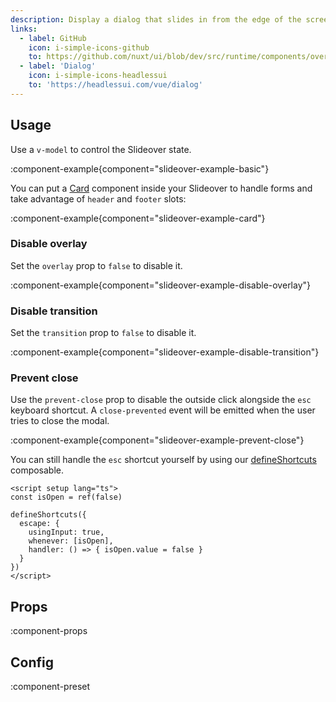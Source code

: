 ```yaml
---
description: Display a dialog that slides in from the edge of the screen.
links:
  - label: GitHub
    icon: i-simple-icons-github
    to: https://github.com/nuxt/ui/blob/dev/src/runtime/components/overlays/Slideover.vue
  - label: 'Dialog'
    icon: i-simple-icons-headlessui
    to: 'https://headlessui.com/vue/dialog'
---
```


## Usage

Use a `v-model` to control the Slideover state.

:component-example{component="slideover-example-basic"}

You can put a [Card](/components/card) component inside your Slideover to handle forms and take advantage of `header` and `footer` slots:

:component-example{component="slideover-example-card"}

### Disable overlay

Set the `overlay` prop to `false` to disable it.

:component-example{component="slideover-example-disable-overlay"}

### Disable transition

Set the `transition` prop to `false` to disable it.

:component-example{component="slideover-example-disable-transition"}

### Prevent close

Use the `prevent-close` prop to disable the outside click alongside the `esc` keyboard shortcut. A `close-prevented` event will be emitted when the user tries to close the modal.

:component-example{component="slideover-example-prevent-close"}

You can still handle the `esc` shortcut yourself by using our [defineShortcuts](/getting-started/shortcuts#defineshortcuts) composable.

```vue
<script setup lang="ts">
const isOpen = ref(false)

defineShortcuts({
  escape: {
    usingInput: true,
    whenever: [isOpen],
    handler: () => { isOpen.value = false }
  }
})
</script>
```

## Props

:component-props

## Config

:component-preset

